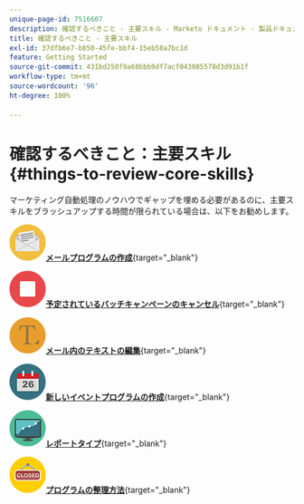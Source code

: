 ```yaml
---
unique-page-id: 7516607
description: 確認するべきこと - 主要スキル - Marketo ドキュメント - 製品ドキュメント
title: 確認するべきこと - 主要スキル
exl-id: 37dfb6e7-b850-45fe-bbf4-15eb58a7bc1d
feature: Getting Started
source-git-commit: 431bd258f9a68bbb9df7acf043085578d3d91b1f
workflow-type: tm+mt
source-wordcount: '96'
ht-degree: 100%

---
```


# 確認するべきこと：主要スキル {#things-to-review-core-skills}

マーケティング自動処理のノウハウでギャップを埋める必要があるのに、主要スキルをブラッシュアップする時間が限られている場合は、以下をお勧めします。

![メールプログラムの作成](assets/office-28.png)[**メールプログラムの作成**](/help/marketo/product-docs/email-marketing/email-programs/creating-an-email-program/create-an-email-program.md){target="_blank"}

![予定されているバッチキャンペーンのキャンセル](assets/multimedia-27.png)[**予定されているバッチキャンペーンのキャンセル**](/help/marketo/product-docs/core-marketo-concepts/smart-campaigns/using-smart-campaigns/cancel-a-scheduled-batch-campaign-run.md){target="_blank"}

![メール内のテキストの編集](assets/graphic-design-tools-34.png)[**メール内のテキストの編集**](/help/marketo/product-docs/email-marketing/general/email-editor-2/edit-elements-in-an-email.md){target="_blank"}

![新しいイベントプログラムの作成](assets/seo-57.png)[**新しいイベントプログラムの作成**](/help/marketo/product-docs/demand-generation/events/understanding-events/create-a-new-event-program.md){target="_blank"}

![レポートタイプ](assets/seo-04.png)[**レポートタイプ**](/help/marketo/product-docs/reporting/basic-reporting/report-types/report-type-overview.md){target="_blank"}

![プログラムの整理方法](assets/shopping-09.png)[**プログラムの整理方法**](/help/marketo/product-docs/core-marketo-concepts/programs/working-with-programs/best-practice-how-to-organize-your-programs.md){target="_blank"}
